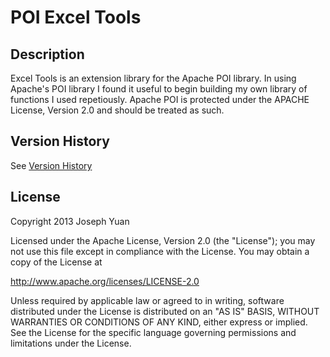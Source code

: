 POI Excel Tools
=============

Description
-----------

Excel Tools is an extension library for the Apache POI library.  In using Apache's POI library I found it useful to begin building my own library of functions I used repetiously.  Apache POI is protected under the APACHE License, Version 2.0 and should be treated as such.


Version History
---------------
See [Version History](jars/version_history.md)


License
-------

Copyright 2013 Joseph Yuan

Licensed under the Apache License, Version 2.0 (the "License");
you may not use this file except in compliance with the License.
You may obtain a copy of the License at

http://www.apache.org/licenses/LICENSE-2.0

Unless required by applicable law or agreed to in writing, software
distributed under the License is distributed on an "AS IS" BASIS,
WITHOUT WARRANTIES OR CONDITIONS OF ANY KIND, either express or implied.
See the License for the specific language governing permissions and
limitations under the License.


